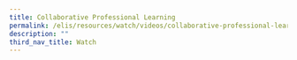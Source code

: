 ```yaml
---
title: Collaborative Professional Learning
permalink: /elis/resources/watch/videos/collaborative-professional-learning/
description: ""
third_nav_title: Watch
---
```

